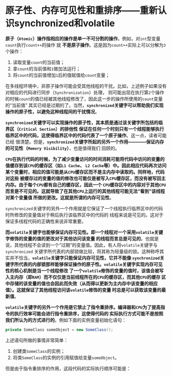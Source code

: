 原子性、内存可见性和重排序——重新认识synchronized和volatile
===============================================================================
**原子（`Atomic`）操作指相应的操作是单一不可分割的操作**。例如，对`int`型变量`count`执行`count++`的操作
就 **不是原子操作**。这是因为`count++`实际上可以分解为`3`个操作：
1. 读取变量`count`的当前值；
2. 拿`count`的当前值和`1`做加法运行；
3. 将`count`的当前值增加`1`后的值赋值给`count`变量；

在多线程环境中，非原子操作可能会受其他线程的干扰。比如，上述例子如果没有对相应的代码进行同步（`Synchronization`）处理，
则可能出现在执行第`2`个操作的时候`count`的值已经被其他线程修改了，因此这一步的操作所使用的`count`变量的“当前值”
其实已经是过期的了。当然，**`synchronized`关键字可以帮助我们实现操作的原子性，以避免这种线程间的干扰情况**。

**`synchronized`关键字可以实现操作的原子性，其本质是通过该关键字所包括的临界区（`Critical Section`）的排他性
保证在任何一个时刻只有一个线程能够执行临界区中的代码，这使得临界区中的代码代表了一个原子操作**。这一点，读者可能已经
很清楚。但是，**`synchronized`关键字所起的另外一个作用————保证内存的可见性（`Memory Visibility`）**，也是值得我们
回顾的。

**`CPU`在执行代码的时候，为了减少变量访问的时间消耗可能将代码中访问的变量的值缓存到该`CPU`的缓存区（如`L1 Cache`、
`L2 Cache`等）中。因此相应代码再次访问某个变量时，相应的值可能是从`CPU`缓存区而不是主内存中读取的。同样地，代码对这些
被缓存过的变量的值的修改也可能仅是被写入`CPU`缓存区，而没有被写回主内存。由于每个`CPU`都有自己的缓存区，因此一个
`CPU`缓存区中的内容对于其他`CPU`而言是不可见的。这就导致了在其他`CPU`上运行的其他线程可能无法“看到”该线程对某个变量值
所做的更改。这就是所谓的内存可见性**。

`synchronized`关键字的另外一个作用就是它保证了一个线程执行临界区中的代码时所修改的变量值对于稍后执行该临界区中的代码的
线程来说是可见的。这对于保证多线程代码的正确性来说非常重要。

**而`volatile`关键字也能够保证内存可见性。即一个线程对一个采用`volatile`关键字修饰的变量的值的更改对于其他访问该变量
的线程而言总是可见的**。也就是说，其他线程不会读到一个“过期”的变量值。因此，有人将`volatile`关键字与`synchronized`
关键字所代表的内部锁做比较，将其称为轻量级的锁。这种称呼其实并不恰当，**`volatile`关键字只能保证内存可见性，它并不能像
`synchronized`关键字所代表的内部锁那样能够保证操作的原子性。`volatile`关键字实现内存可见性的核心机制是当一个线程修改
了一个`volatile`修饰的变量的值时，该值会被写入主内存（即`RAM`）而不仅仅是当前线程所在的`CPU`的缓存区，而其他`CPU`的缓存
区中存储的该变量的值也会因此而失效（从而得以更新为主内存中该变量的相应值）。这就保证了其他线程访问该`volatile`修饰的变量
时总是可以获取该变量的最新值**。

**`volatile`关键字的另外一个作用是它禁止了指令重排序。编译器和`CPU`为了提高指令的执行效率可能会进行指令重排序，这使得代码的
实际执行方式可能不是按照我们所认为的方式进行的**。例如下面的实例变量初始化语句：
```java
private SomeClass someObject = new SomeClass();
```
上述语句所做的事情非常简单：
1. 创建类`SomeClass`的实例；
2. 将类`SomeClass`的实例的引用赋值给变量`someObject`。

但是由于指令重排序的作用，这段代码的实际执行顺序可能是：













